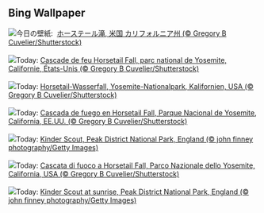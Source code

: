 ## Bing Wallpaper
![](https://www.bing.com/th?id=OHR.YosemiteFirefall_JA-JP8953953821_UHD.jpg&w=1000)今日の壁紙: &nbsp;[ホーステール滝, 米国 カリフォルニア州 (© Gregory B Cuvelier/Shutterstock)](https://www.bing.com/th?id=OHR.YosemiteFirefall_JA-JP8953953821_UHD.jpg)
<br><br/>
![](https://www.bing.com/th?id=OHR.YosemiteFirefall_FR-FR7214097906_UHD.jpg&w=1000)Today: [Cascade de feu Horsetail Fall, parc national de Yosemite, Californie, États-Unis (© Gregory B Cuvelier/Shutterstock)](https://www.bing.com/th?id=OHR.YosemiteFirefall_FR-FR7214097906_UHD.jpg)
<br><br/>
![](https://www.bing.com/th?id=OHR.YosemiteFirefall_DE-DE4800433927_UHD.jpg&w=1000)Today: [Horsetail-Wasserfall, Yosemite-Nationalpark, Kalifornien, USA (© Gregory B Cuvelier/Shutterstock)](https://www.bing.com/th?id=OHR.YosemiteFirefall_DE-DE4800433927_UHD.jpg)
<br><br/>
![](https://www.bing.com/th?id=OHR.YosemiteFirefall_ES-ES1887496607_UHD.jpg&w=1000)Today: [Cascada de fuego en Horsetail Fall, Parque Nacional de Yosemite, California, EE.UU. (© Gregory B Cuvelier/Shutterstock)](https://www.bing.com/th?id=OHR.YosemiteFirefall_ES-ES1887496607_UHD.jpg)
<br><br/>
![](https://www.bing.com/th?id=OHR.PeakDistrictNP_EN-GB0353580996_UHD.jpg&w=1000)Today: [Kinder Scout, Peak District National Park, England (© john finney photography/Getty Images)](https://www.bing.com/th?id=OHR.PeakDistrictNP_EN-GB0353580996_UHD.jpg)
<br><br/>
![](https://www.bing.com/th?id=OHR.YosemiteFirefall_IT-IT1880342554_UHD.jpg&w=1000)Today: [Cascata di fuoco a Horsetail Fall, Parco Nazionale dello Yosemite, California, USA (© Gregory B Cuvelier/Shutterstock)](https://www.bing.com/th?id=OHR.YosemiteFirefall_IT-IT1880342554_UHD.jpg)
<br><br/>
![](https://www.bing.com/th?id=OHR.PeakDistrictNP_PT-BR5424756118_UHD.jpg&w=1000)Today: [Kinder Scout at sunrise, Peak District National Park, England (© john finney photography/Getty Images)](https://www.bing.com/th?id=OHR.PeakDistrictNP_PT-BR5424756118_UHD.jpg)
<br><br/>
